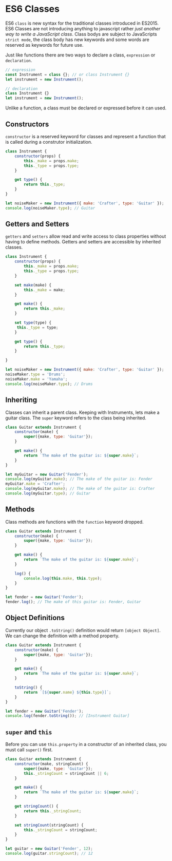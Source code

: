 # ES6 Classes

ES6 `class` is new syntax for the traditional classes introduced in ES2015. 
ES6 Classes are not introducing anything to javascript rather _just another way 
to write a JavaScript class_. Class bodys are subject to JavaScripts
`strict mode`, the class body has new keywords and some words are 
reserved as keywords for future use.

Just like functions there are two ways to declare a class, `expression` or 
`declaration`. 

```js
// expression
const Instrument = class {}; // or class Instrument {}
let instrument = new Instrument();

// declaration
class Instrument {}
let instrument = new Instrument();
```

Unlike a function, a class must be declared or expressed before it can used.

## Constructors

`constructor` is a reserved keyword for classes and represent a function that
is called during a construtor initialization.

```js
class Instrument {
	constructor(props) {
		this._make = props.make;
		this._type = props.type;
	}

	get type() {
		return this._type;
	}
}

let noiseMaker = new Instrument({ make: 'Crafter', type: 'Guitar' });
console.log(noiseMaker.type); // Guitar
```
## Getters and Setters

`getters` and `setters` allow read and write access to class properties without 
having to define methods. Getters and setters are accessible by inherited 
classes.

```js
class Instrument {
	constructor(props) {
		this._make = props.make;
		this._type = props.type;
	}

	set make(make) {
		this._make = make;
	}

	get make() {
		return this._make;
	}

	set type(type) {
	 this._type = type;
	}

	get type() {
		return this._type;
	}

}

let noiseMaker = new Instrument({ make: 'Crafter', type: 'Guitar' });
noiseMaker.type = 'Drums';
noiseMaker.make = 'Yamaha';
console.log(noiseMaker.type); // Drums
```

## Inheriting

Classes can inherit a parent class. Keeping with Instruments, lets make a 
guitar class. The `super` keyword refers to the class being inherited.

```js
class Guitar extends Instrument {
	constructor(make) {
		super({make, type: 'Guitar'});
	}

	get make() {
		return `The make of the guitar is: ${super.make}`;
	}
}

let myGuitar = new Guitar('Fender');
console.log(myGuitar.make); // The make of the guitar is: Fender
myGuitar.make = 'Crafter';
console.log(myGuitar.make); // The make of the guitar is: Crafter
console.log(myGuitar.type); // Guitar
```

## Methods

Class methods are functions with the `function` keyword dropped.

```js
class Guitar extends Instrument {
	constructor(make) {
		super({make, type: 'Guitar'});
	}

	get make() {
		return `The make of the guitar is: ${super.make}`;
	}

	log() {
		console.log(this.make, this.type);
	}
}

let fender = new Guitar('Fender');
fender.log(); // The make of this guitar is: Fender, Guitar
```

## Object Definitions

Currently our object `.toString()` definition would return `[object Object]`.
We can change the definition with a method property.

```js
class Guitar extends Instrument {
	constructor(make) {
		super({make, type: 'Guitar'});
	}

	get make() {
		return `The make of the guitar is: ${super.make}`;
	}

	toString() {
		return `[${super.name} ${this.type}]`;
	}
}

let fender = new Guitar('Fender');
console.log(fender.toString()); // [Instrument Guitar]
```

## `super` and `this`

Before you can use `this.property` in a constructor of an inherited class, you 
must call `super()` first.

```js
class Guitar extends Instrument {
	constructor(make, stringCount) {
		super({make, type: 'Guitar'});
		this._stringCount = stringCount || 6;
	}

	get make() {
		return `The make of the guitar is: ${super.make}`;
	}

	get stringCount() {
		return this._stringCount;
	}

	set stringCount(stringCount) {
		this._stringCount = stringCount;
	}
}

let guitar = new Guitar('Fender', 12);
console.log(guitar.stringCount); // 12
```
